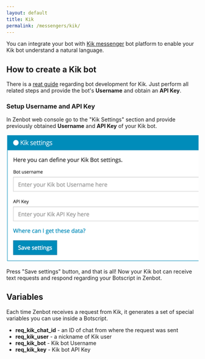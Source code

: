 ```yaml
---
layout: default
title: Kik
permalink: /messengers/kik/
---
```


You can integrate your bot with [Kik messenger](https://dev.kik.com) bot platform to enable your Kik bot understand a natural language.

## How to create a Kik bot
There is a [reat guide](https://dev.kik.com/#/docs/getting-started) regarding bot development for Kik.
Just perform all related steps and provide the bot\'s **Username** and obtain an **API Key**.

### Setup Username and API Key
In Zenbot web console go to the "Kik Settings" section and provide previously obtained **Username** and **API Key** of your Kik bot.

![Kik settings](/img/kik.png)

Press "Save settings" button, and that is all!
Now your Kik bot can receive text requests and respond regarding your Botscript in Zenbot.

## Variables
Each time Zenbot receives a request from Kik, it generates a set of special variables you can use inside a Botscript.

- **req_kik_chat_id** - an ID of chat from where the request was sent
- **req_kik_user** - a nickname of Kik user
- **req_kik_bot** - Kik bot Username
- **req_kik_key** - Kik bot API Key